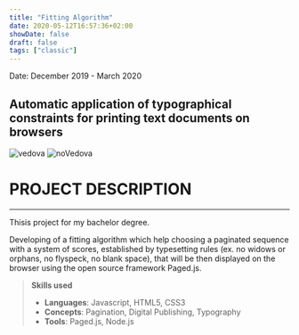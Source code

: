 ```yaml
---
title: "Fitting Algorithm"
date: 2020-05-12T16:57:36+02:00
showDate: false
draft: false
tags: ["classic"]
---
```


Date: December 2019 - March 2020
## Automatic application of typographical constraints for printing text documents on browsers

![vedova](/portfolio/vedova_esempio.jpg)
![noVedova](/portfolio/Novedova_esempio.jpg)


# PROJECT DESCRIPTION
---
Thisis project for my bachelor degree.

Developing of a fitting algorithm which help choosing a paginated sequence with a system of scores, established by typesetting rules (ex. no widows or orphans, no flyspeck, no blank space), that will be then displayed on the browser using the open source framework Paged.js.

> **Skills used**
>
> - **Languages**: 
> Javascript, HTML5, CSS3
> - **Concepts**: 
> Pagination, Digital Publishing, Typography
> - **Tools**: 
> Paged.js, Node.js
